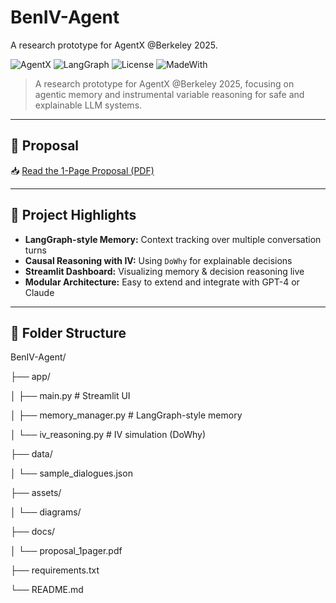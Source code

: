 # BenIV-Agent

A research prototype for AgentX @Berkeley 2025.

![AgentX](https://img.shields.io/badge/AgentX-Berkeley%20RDI-blue)
![LangGraph](https://img.shields.io/badge/LangGraph-Enabled-success)
![License](https://img.shields.io/github/license/ben-rahman/BenIV-Agent)
![MadeWith](https://img.shields.io/badge/Made%20with-Streamlit-red)

> A research prototype for AgentX @Berkeley 2025, focusing on agentic memory and instrumental variable reasoning for safe and explainable LLM systems.

---

## 📄 Proposal
📥 [Read the 1-Page Proposal (PDF)](docs/proposal_1pager.pdf)

---

## 🧠 Project Highlights

- **LangGraph-style Memory:** Context tracking over multiple conversation turns
- **Causal Reasoning with IV:** Using `DoWhy` for explainable decisions
- **Streamlit Dashboard:** Visualizing memory & decision reasoning live
- **Modular Architecture:** Easy to extend and integrate with GPT-4 or Claude

---

## 📁 Folder Structure
BenIV-Agent/

├── app/

│ ├── main.py # Streamlit UI

│ ├── memory_manager.py # LangGraph-style memory

│ └── iv_reasoning.py # IV simulation (DoWhy)

├── data/

│ └── sample_dialogues.json

├── assets/

│ └── diagrams/

├── docs/

│ └── proposal_1pager.pdf

├── requirements.txt

└── README.md


